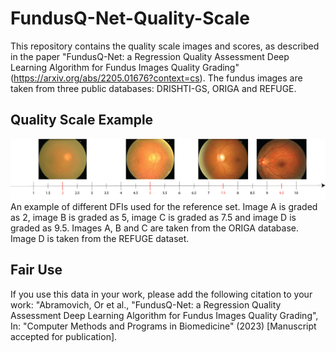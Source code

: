 # FundusQ-Net-Quality-Scale
This repository contains the quality scale images and scores, as described in the paper "FundusQ-Net: a Regression Quality Assessment Deep Learning Algorithm for Fundus Images Quality Grading" (https://arxiv.org/abs/2205.01676?context=cs). The fundus images are taken from three public databases: DRISHTI-GS, ORIGA and REFUGE.

## Quality Scale Example
<img src="/Quality Scale Example/Quality_Scale.png">
An example of different DFIs used for the reference set. Image A is graded as 2, image B is graded as 5, image C is graded as 7.5 and
image D is graded as 9.5. Images A, B and C are taken from the ORIGA database. Image D is taken from the REFUGE dataset.

## Fair Use
If you use this data in your work, please add the following citation to your work:
"Abramovich, Or et al., "FundusQ-Net: a Regression Quality Assessment Deep Learning Algorithm for Fundus Images Quality Grading", In: "Computer Methods and Programs in Biomedicine" (2023) [Manuscript accepted for publication].

